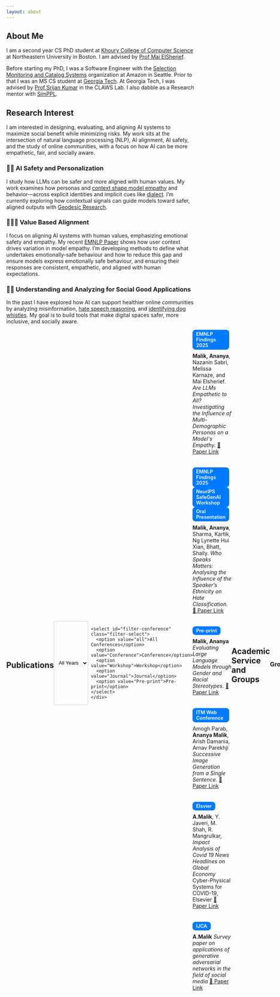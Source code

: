 ```yaml
---
layout: about
---
```


## About Me

I am a second year CS PhD student at [Khoury College of Computer Science](https://www.khoury.northeastern.edu/) at Northeastern University in Boston. I am advised by [Prof Mai ElSherief](https://www.maielsherief.com/).

Before starting my PhD, I was a Software Engineer with the [Selection Monitoring and Catalog Systems](https://www.amazon.jobs/content/en/teams/e-commerce-foundation/ascs) organization at Amazon in Seattle. Prior to that I was an MS CS student at [Georgia Tech](https://www.gatech.edu/). At Georgia Tech, I was advised by [Prof Srijan Kumar](https://faculty.cc.gatech.edu/~srijan/) in the CLAWS Lab. I also dabble as a Research mentor with [SimPPL](https://simppl.org/).

## Research Interest

I am interested in designing, evaluating, and aligning AI systems to maximize social benefit while minimizing risks. My work sits at the intersection of natural language processing (NLP), AI alignment, AI safety, and the study of online communities, with a focus on how AI can be more empathetic, fair, and socially aware.

### 🤖👤 AI Safety and Personalization

I study how LLMs can be safer and more aligned with human values. My work examines how personas and [context shape model empathy](https://arxiv.org/pdf/2510.10328) and behavior—across explicit identities and implicit cues like [dialect](https://arxiv.org/abs/2410.20490). I’m currently exploring how contextual signals can guide models toward safer, aligned outputs with [Geodesic Research](https://www.geodesicresearch.org/).

### 🤖🤝✨ Value Based Alignment

I focus on aligning AI systems with human values, emphasizing emotional safety and empathy. My recent [EMNLP Paper](https://arxiv.org/pdf/2510.10328) shows how user context drives variation in model empathy. I’m developing methods to define what undertakes emotionally-safe behaviour and how to reduce this gap and ensure models express emotionally safe behaviour, and ensuring their responses are consistent, empathetic, and aligned with human expectations.

### 🤝🌐 Understanding and Analyzing for Social Good Applications

In the past I have explored how AI can support healthier online communities by analyzing misinformation, [hate speech reasoning](https://ananyamalikk.substack.com/p/intent-to-hate), and [identifying dog whistles](https://drive.google.com/file/d/1hYIJjy92jo9VgBmfIY3AZTr-KUbr0dTa/view). My goal is to build tools that make digital spaces safer, more inclusive, and socially aware.

<div style="display: flex; justify-content: space-between; align-items: center; margin-bottom: 1em;">
  <h2>Publications</h2>
  <div style="display: flex; gap: 0.5em;">
    <select id="filter-year" class="filter-select">
      <option value="all">All Years</option>
      <option value="2025">2025</option>
      <option value="2024">2024</option>
      <option value="2023">2023</option>
      <option value="2021">2021</option>
      <option value="2020">2020</option>
    </select>

    <select id="filter-conference" class="filter-select">
      <option value="all">All Conferences</option>
      <option value="Conference">Conference</option>
      <option value="Workshop">Workshop</option>
      <option value="Journal">Journal</option>
      <option value="Pre-print">Pre-print</option>
    </select>
    </div>
</div>

<div class="publications">

<div class="publication" data-year="2025" data-conference="Conference">
  <div class="pub-header">
    <span class="tag conf-tag">EMNLP Findings 2025</span>
  </div>
  <p><strong>Malik, Ananya</strong>, Nazanin Sabri, Melissa Karnaze, and Mai Elsherief.  
  <em>Are LLMs Empathetic to All? Investigating the Influence of Multi-Demographic Personas on a Model's Empathy.</em>  
  <a href="https://arxiv.org/pdf/2510.10328" target="_blank">📄 Paper Link</a></p>
</div>

<div class="publication" data-year="2025, 2024" data-conference="Conference,Workshop">
  <div class="pub-header">
    <span class="tag conf-tag">EMNLP Findings 2025</span>
    <span class="tag conf-tag">NeurIPS SafeGenAI Workshop</span>
    <span class="tag conf-tag">Oral Presentation</span>
  </div>
  <p><strong>Malik, Ananya</strong>, Sharma, Kartik, Ng Lynette Hui Xian, Bhatt, Shaily.  
  <em>Who Speaks Matters: Analysing the Influence of the Speaker’s Ethnicity on Hate Classification.</em>
    <a href="https://arxiv.org/pdf/2410.20490" target="_blank">📄 Paper Link</a></p>
</div>

<div class="publication" data-year="2023" data-conference="Pre-print">
  <div class="pub-header">
    <span class="tag conf-tag">Pre-print</span>
  </div>
  <p><strong>Malik, Ananya</strong>
  <em>Evaluating Large Language Models through Gender and Racial Stereotypes.</em>  
  <a href="https://arxiv.org/pdf/2311.14788" target="_blank">📄 Paper Link</a></p>
</div>

<div class="publication" data-year="2021" data-conference="Conference">
  <div class="pub-header">
    <span class="tag conf-tag">ITM Web Conference</span>
  </div>
  <p>Amogh Parab, <strong>Ananya Malik</strong>, Arish Damania, Arnav Parekhji
  <em>Successive Image Generation from a Single Sentence.</em>  
  <a href="https://www.itm-conferences.org/articles/itmconf/abs/2021/05/itmconf_icacc2021_03017/itmconf_icacc2021_03017.html" target="_blank">📄 Paper Link</a></p>
</div>

<div class="publication" data-year="2022" data-conference="Journal">
  <div class="pub-header">
    <span class="tag conf-tag">Elsvier</span>
  </div>
  <p> <strong>A.Malik</strong>, Y. Javeri, M. Shah, R. Mangrulkar,
  <em>Impact Analysis of Covid 19 News Headlines on Global Economy</em>  Cyber-Physical Systems for COVID-19, Elsevier
  <a href="https://www.sciencedirect.com/science/article/abs/pii/B9780128245576000017" target="_blank">📄 Paper Link</a></p>
</div>

<div class="publication" data-year="2020" data-conference="Journal">
  <div class="pub-header">
    <span class="tag conf-tag">IJCA</span>
  </div>
  <p> <strong>A.Malik</strong>
  <em>Survey paper on applications of generative adversarial networks in the field of social media</em>
  <a href="https://d1wqtxts1xzle7.cloudfront.net/93533194/ijca2020920728-libre.pdf?1667396719=&response-content-disposition=inline%3B+filename%3DSurvey_Paper_on_Applications_of_Generati.pdf&Expires=1761336773&Signature=d8gBTOn2lFQ-lqYMGkjpm-eOjpVm7QSwUO-vs4nBbyB4A9oo8QVBXVolbZIN1QvXjEcFJAPhIRhOCuPikRVlxXcYK-wu3bDU0Mhqpl9azfW1S6QCmHuqpzDLsmRSqlWDNDcG8xRF9qztIO1jxBDBA6NNammBgKTcUF4bqFnPCrMCitFpvKOhn5sLgmxh~Ncyb-m-3b1shgQqVOUjIXdz3C5gev-yiT~EvLguncquDKTn4FYF3N2Ma7FS5ubLpH3JuerIs~xtkV5cLByUXtTnGYC0QJ8o1PZGRSoe7aRjI~xzNXvDZicpOdI4j0rYjhZjKGdE~FqvsX5k6UzvY6VCAw__&Key-Pair-Id=APKAJLOHF5GGSLRBV4ZA" target="_blank">📄 Paper Link</a></p>
</div>

</div>

<style>
.filter-container {
  background: transparent;      /* remove light background */
  border: none;                 /* remove border */
  padding: 0;                   /* remove extra padding */
  border-radius: 0;             /* no rounded corners */
  margin-bottom: 1rem;          /* keep spacing below */
  box-shadow: none;             /* remove shadow */
  display: flex;
  justify-content: flex-end;    /* align filters right */
  gap: 0.5rem;                  /* small spacing between dropdowns */
  align-items: center;          /* vertically center with heading if needed */
}

.filter-container h3 {
  font-weight: 600;
  margin: 0;                    /* remove extra bottom margin */
  margin-right: auto;           /* push dropdowns to the right */
}

.filter-select {
  padding: 0.25rem 0.5rem;      /* smaller, compact dropdowns */
  border: 1px solid #ccc;       /* subtle border only */
  border-radius: 4px;           /* small rounded corners */
  background: transparent;       /* matches page background */
  font-size: 0.85rem;            /* smaller font for compact look */
  cursor: pointer;
  transition: all 0.2s ease;
}

.filter-select:hover {
  border-color: #007bff;        /* subtle hover effect */
  box-shadow: none;              /* remove shadow */
}

/* --- Publications --- */
.publications {
  display: flex;
  flex-direction: column;
  gap: 1.25rem;
}
.publication {
  background-color: transparent; 
  border: none;                 
  box-shadow: none;             
  padding: 0;                  
  margin-bottom: 1em;
}

.publication:hover {
  transform: translateY(-3px);
  box-shadow: 0 4px 10px rgba(0,0,0,0.05);
}
.pub-header {
  margin-bottom: 0.5rem;
}
.tag {
  display: inline-block;
  padding: 0.25rem 0.6rem;
  margin-right: 0.4rem;
  border-radius: 8px;
  font-size: 0.8rem;
  font-weight: 600;
  color: #fff;
}
.year-tag {
  background-color: #6c757d; /* grayish */
}

.conf-tag {
  background-color: #007bff; /* blueish */
}

.publication p {
  margin: 0;
}

/* --- Responsive --- */
@media (max-width: 600px) {
  .filter-buttons {
    flex-direction: column;
  }
}
</style>

<script>
const yearFilter = document.getElementById('filter-year');
const confFilter = document.getElementById('filter-conference');
const pubs = document.querySelectorAll('.publication');

function applyFilters() {
  const selectedYear = yearFilter.value;
  const selectedConf = confFilter.value;

  pubs.forEach(pub => {
    const matchYear = (selectedYear === 'all' || pub.dataset.year === selectedYear);
    const confs = pub.dataset.conference.split(',').map(s => s.trim());
    const matchConf = (selectedConf === 'all' || confs.includes(selectedConf));

    pub.style.display = (matchYear && matchConf) ? 'block' : 'none';
  });
}

yearFilter.addEventListener('change', applyFilters);
confFilter.addEventListener('change', applyFilters);
</script>


## Academic Service and Groups

### Groups 

- [CSG (Computation for Social Good) Lab @ NEU](https://www.maielsherief.com/)
- [Geodesic Research](https://www.geodesicresearch.org/)
- [MAIA](https://aialignment.mit.edu/)
- [SimPPL](https://simppl.org/)
- [CLAWS](https://faculty.cc.gatech.edu/~srijan/)

### Teaching

- TA for [CS 5200: Database Management Systems](https://www.khoury.northeastern.edu/people/martin-schedlbauer/)
-  TA for [CS 4100: Foundations of AI (Spring 2025)](https://www.khoury.northeastern.edu/home/camato/4100summaryS25.html) with Prof Chris Amato

- TA for CS 3600: Intro to AI, with Prof James Rehg (Spring 2022) and Prof Mark Reidl (Fall 2022)

### Talks

- [Slides](https://www.canva.com/design/DAGjgwNOPBE/Z09A59smG8vXAGvgaW7PFA/view?utm_content=DAGjgwNOPBE&utm_campaign=designshare&utm_medium=link2&utm_source=uniquelinks&utlId=h7faf8a8774) of my lecture on Advanced Topics in AI

- Presentation and Slides at SafeGenAI workship at NeurIPS on [Who Speaks Matters: Analysing the Influence of the Speaker’s Ethnicity on Hate Classification](https://neurips.cc/virtual/2024/workshop/84705#wse-detail-109375)